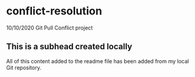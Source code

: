 # conflict-resolution

10/10/2020 Git Pull Conflict project

## This is a subhead created locally

All of this content added to the readme file has been added from my local Git repository.

